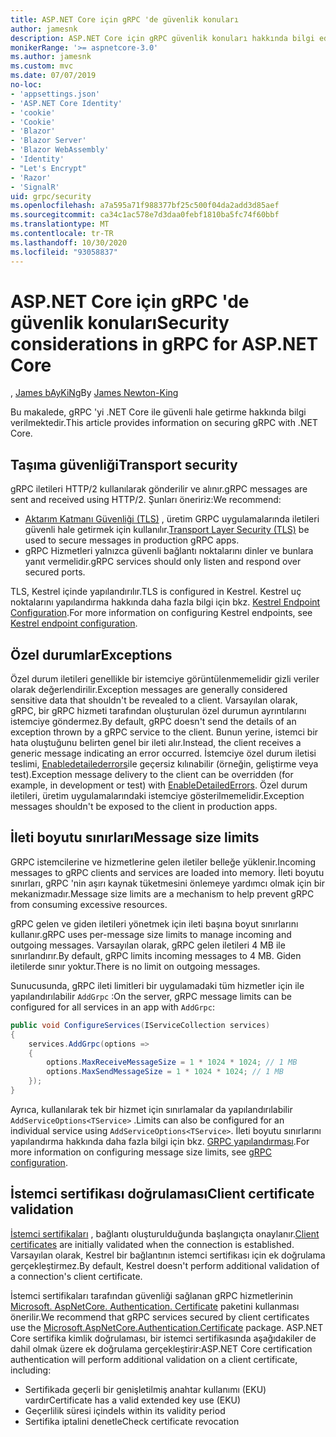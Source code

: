 ```yaml
---
title: ASP.NET Core için gRPC 'de güvenlik konuları
author: jamesnk
description: ASP.NET Core için gRPC güvenlik konuları hakkında bilgi edinin.
monikerRange: '>= aspnetcore-3.0'
ms.author: jamesnk
ms.custom: mvc
ms.date: 07/07/2019
no-loc:
- 'appsettings.json'
- 'ASP.NET Core Identity'
- 'cookie'
- 'Cookie'
- 'Blazor'
- 'Blazor Server'
- 'Blazor WebAssembly'
- 'Identity'
- "Let's Encrypt"
- 'Razor'
- 'SignalR'
uid: grpc/security
ms.openlocfilehash: a7a595a71f988377bf25c500f04da2add3d85aef
ms.sourcegitcommit: ca34c1ac578e7d3daa0febf1810ba5fc74f60bbf
ms.translationtype: MT
ms.contentlocale: tr-TR
ms.lasthandoff: 10/30/2020
ms.locfileid: "93058837"
---
```

# <a name="security-considerations-in-grpc-for-aspnet-core"></a><span data-ttu-id="792e3-103">ASP.NET Core için gRPC 'de güvenlik konuları</span><span class="sxs-lookup"><span data-stu-id="792e3-103">Security considerations in gRPC for ASP.NET Core</span></span>

<span data-ttu-id="792e3-104">, [James bAyKiNg](https://twitter.com/jamesnk)</span><span class="sxs-lookup"><span data-stu-id="792e3-104">By [James Newton-King](https://twitter.com/jamesnk)</span></span>

<span data-ttu-id="792e3-105">Bu makalede, gRPC 'yi .NET Core ile güvenli hale getirme hakkında bilgi verilmektedir.</span><span class="sxs-lookup"><span data-stu-id="792e3-105">This article provides information on securing gRPC with .NET Core.</span></span>

## <a name="transport-security"></a><span data-ttu-id="792e3-106">Taşıma güvenliği</span><span class="sxs-lookup"><span data-stu-id="792e3-106">Transport security</span></span>

<span data-ttu-id="792e3-107">gRPC iletileri HTTP/2 kullanılarak gönderilir ve alınır.</span><span class="sxs-lookup"><span data-stu-id="792e3-107">gRPC messages are sent and received using HTTP/2.</span></span> <span data-ttu-id="792e3-108">Şunları öneririz:</span><span class="sxs-lookup"><span data-stu-id="792e3-108">We recommend:</span></span>

* <span data-ttu-id="792e3-109">[Aktarım Katmanı Güvenliği (TLS)](https://tools.ietf.org/html/rfc5246) , üretim GRPC uygulamalarında iletileri güvenli hale getirmek için kullanılır.</span><span class="sxs-lookup"><span data-stu-id="792e3-109">[Transport Layer Security (TLS)](https://tools.ietf.org/html/rfc5246) be used to secure messages in production gRPC apps.</span></span>
* <span data-ttu-id="792e3-110">gRPC Hizmetleri yalnızca güvenli bağlantı noktalarını dinler ve bunlara yanıt vermelidir.</span><span class="sxs-lookup"><span data-stu-id="792e3-110">gRPC services should only listen and respond over secured ports.</span></span>

<span data-ttu-id="792e3-111">TLS, Kestrel içinde yapılandırılır.</span><span class="sxs-lookup"><span data-stu-id="792e3-111">TLS is configured in Kestrel.</span></span> <span data-ttu-id="792e3-112">Kestrel uç noktalarını yapılandırma hakkında daha fazla bilgi için bkz. [Kestrel Endpoint Configuration](xref:fundamentals/servers/kestrel#endpoint-configuration).</span><span class="sxs-lookup"><span data-stu-id="792e3-112">For more information on configuring Kestrel endpoints, see [Kestrel endpoint configuration](xref:fundamentals/servers/kestrel#endpoint-configuration).</span></span>

## <a name="exceptions"></a><span data-ttu-id="792e3-113">Özel durumlar</span><span class="sxs-lookup"><span data-stu-id="792e3-113">Exceptions</span></span>

<span data-ttu-id="792e3-114">Özel durum iletileri genellikle bir istemciye görüntülenmemelidir gizli veriler olarak değerlendirilir.</span><span class="sxs-lookup"><span data-stu-id="792e3-114">Exception messages are generally considered sensitive data that shouldn't be revealed to a client.</span></span> <span data-ttu-id="792e3-115">Varsayılan olarak, gRPC, bir gRPC hizmeti tarafından oluşturulan özel durumun ayrıntılarını istemciye göndermez.</span><span class="sxs-lookup"><span data-stu-id="792e3-115">By default, gRPC doesn't send the details of an exception thrown by a gRPC service to the client.</span></span> <span data-ttu-id="792e3-116">Bunun yerine, istemci bir hata oluştuğunu belirten genel bir ileti alır.</span><span class="sxs-lookup"><span data-stu-id="792e3-116">Instead, the client receives a generic message indicating an error occurred.</span></span> <span data-ttu-id="792e3-117">İstemciye özel durum iletisi teslimi, [Enabledetailederrors](xref:grpc/configuration#configure-services-options)ile geçersiz kılınabilir (örneğin, geliştirme veya test).</span><span class="sxs-lookup"><span data-stu-id="792e3-117">Exception message delivery to the client can be overridden (for example, in development or test) with [EnableDetailedErrors](xref:grpc/configuration#configure-services-options).</span></span> <span data-ttu-id="792e3-118">Özel durum iletileri, üretim uygulamalarındaki istemciye gösterilmemelidir.</span><span class="sxs-lookup"><span data-stu-id="792e3-118">Exception messages shouldn't be exposed to the client in production apps.</span></span>

## <a name="message-size-limits"></a><span data-ttu-id="792e3-119">İleti boyutu sınırları</span><span class="sxs-lookup"><span data-stu-id="792e3-119">Message size limits</span></span>

<span data-ttu-id="792e3-120">GRPC istemcilerine ve hizmetlerine gelen iletiler belleğe yüklenir.</span><span class="sxs-lookup"><span data-stu-id="792e3-120">Incoming messages to gRPC clients and services are loaded into memory.</span></span> <span data-ttu-id="792e3-121">İleti boyutu sınırları, gRPC 'nin aşırı kaynak tüketmesini önlemeye yardımcı olmak için bir mekanizmadır.</span><span class="sxs-lookup"><span data-stu-id="792e3-121">Message size limits are a mechanism to help prevent gRPC from consuming excessive resources.</span></span>

<span data-ttu-id="792e3-122">gRPC gelen ve giden iletileri yönetmek için ileti başına boyut sınırlarını kullanır.</span><span class="sxs-lookup"><span data-stu-id="792e3-122">gRPC uses per-message size limits to manage incoming and outgoing messages.</span></span> <span data-ttu-id="792e3-123">Varsayılan olarak, gRPC gelen iletileri 4 MB ile sınırlandırır.</span><span class="sxs-lookup"><span data-stu-id="792e3-123">By default, gRPC limits incoming messages to 4 MB.</span></span> <span data-ttu-id="792e3-124">Giden iletilerde sınır yoktur.</span><span class="sxs-lookup"><span data-stu-id="792e3-124">There is no limit on outgoing messages.</span></span>

<span data-ttu-id="792e3-125">Sunucusunda, gRPC ileti limitleri bir uygulamadaki tüm hizmetler için ile yapılandırılabilir `AddGrpc` :</span><span class="sxs-lookup"><span data-stu-id="792e3-125">On the server, gRPC message limits can be configured for all services in an app with `AddGrpc`:</span></span>

```csharp
public void ConfigureServices(IServiceCollection services)
{
    services.AddGrpc(options =>
    {
        options.MaxReceiveMessageSize = 1 * 1024 * 1024; // 1 MB
        options.MaxSendMessageSize = 1 * 1024 * 1024; // 1 MB
    });
}
```

<span data-ttu-id="792e3-126">Ayrıca, kullanılarak tek bir hizmet için sınırlamalar da yapılandırılabilir `AddServiceOptions<TService>` .</span><span class="sxs-lookup"><span data-stu-id="792e3-126">Limits can also be configured for an individual service using `AddServiceOptions<TService>`.</span></span> <span data-ttu-id="792e3-127">İleti boyutu sınırlarını yapılandırma hakkında daha fazla bilgi için bkz. [GRPC yapılandırması](xref:grpc/configuration).</span><span class="sxs-lookup"><span data-stu-id="792e3-127">For more information on configuring message size limits, see [gRPC configuration](xref:grpc/configuration).</span></span>

## <a name="client-certificate-validation"></a><span data-ttu-id="792e3-128">İstemci sertifikası doğrulaması</span><span class="sxs-lookup"><span data-stu-id="792e3-128">Client certificate validation</span></span>

<span data-ttu-id="792e3-129">[İstemci sertifikaları](https://tools.ietf.org/html/rfc5246#section-7.4.4) , bağlantı oluşturulduğunda başlangıçta onaylanır.</span><span class="sxs-lookup"><span data-stu-id="792e3-129">[Client certificates](https://tools.ietf.org/html/rfc5246#section-7.4.4) are initially validated when the connection is established.</span></span> <span data-ttu-id="792e3-130">Varsayılan olarak, Kestrel bir bağlantının istemci sertifikası için ek doğrulama gerçekleştirmez.</span><span class="sxs-lookup"><span data-stu-id="792e3-130">By default, Kestrel doesn't perform additional validation of a connection's client certificate.</span></span>

<span data-ttu-id="792e3-131">İstemci sertifikaları tarafından güvenliği sağlanan gRPC hizmetlerinin [Microsoft. AspNetCore. Authentication. Certificate](xref:security/authentication/certauth) paketini kullanması önerilir.</span><span class="sxs-lookup"><span data-stu-id="792e3-131">We recommend that gRPC services secured by client certificates use the [Microsoft.AspNetCore.Authentication.Certificate](xref:security/authentication/certauth) package.</span></span> <span data-ttu-id="792e3-132">ASP.NET Core sertifika kimlik doğrulaması, bir istemci sertifikasında aşağıdakiler de dahil olmak üzere ek doğrulama gerçekleştirir:</span><span class="sxs-lookup"><span data-stu-id="792e3-132">ASP.NET Core certification authentication will perform additional validation on a client certificate, including:</span></span>

* <span data-ttu-id="792e3-133">Sertifikada geçerli bir genişletilmiş anahtar kullanımı (EKU) vardır</span><span class="sxs-lookup"><span data-stu-id="792e3-133">Certificate has a valid extended key use (EKU)</span></span>
* <span data-ttu-id="792e3-134">Geçerlilik süresi içinde</span><span class="sxs-lookup"><span data-stu-id="792e3-134">Is within its validity period</span></span>
* <span data-ttu-id="792e3-135">Sertifika iptalini denetle</span><span class="sxs-lookup"><span data-stu-id="792e3-135">Check certificate revocation</span></span>
